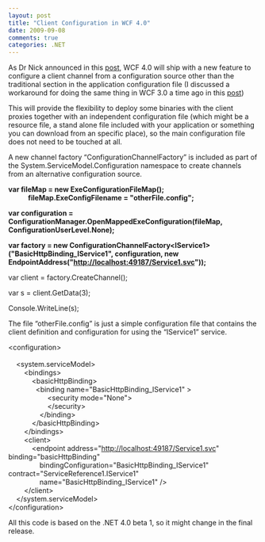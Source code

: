 ```yaml
---
layout: post
title: "Client Configuration in WCF 4.0"
date: 2009-09-08
comments: true
categories: .NET
---
```


As Dr Nick announced in this
[post](http://blogs.msdn.com/drnick/archive/2009/08/24/what-s-new-in-wcf-4-more-on-services-and-configuration.aspx),
WCF 4.0 will ship with a new feature to configure a client channel from
a configuration source other than the traditional section in the
application configuration file (I discussed a workaround for doing the
same thing in WCF 3.0 a time ago in this
[post](http://weblogs.asp.net/cibrax/archive/2007/10/19/loading-the-wcf-configuration-from-different-files-on-the-client-side.aspx))

This will provide the flexibility to deploy some binaries with the
client proxies together with an independent configuration file (which
might be a resource file, a stand alone file included with your
application or something you can download from an specific place), so
the main configuration file does not need to be touched at all.

A new channel factory “ConfigurationChannelFactory” is included as part
of the System.ServiceModel.Configuration namespace to create channels
from an alternative configuration source.

**var fileMap = new ExeConfigurationFileMap(); \
            fileMap.ExeConfigFilename = "otherFile.config";**

**var configuration =
ConfigurationManager.OpenMappedExeConfiguration(fileMap,
ConfigurationUserLevel.None);**

**var factory = new
ConfigurationChannelFactory\<IService1\>("BasicHttpBinding\_IService1",
configuration, new
EndpointAddress("**[**http://localhost:49187/Service1.svc**](http://localhost:49187/Service1.svc)**"));**

var client = factory.CreateChannel();

var s = client.GetData(3);

Console.WriteLine(s);

The file “otherFile.config” is just a simple configuration file that
contains the client definition and configuration for using the
“IService1” service.

\<configuration\> \
  \
    \<system.serviceModel\> \
        \<bindings\> \
            \<basicHttpBinding\> \
              \<binding name="BasicHttpBinding\_IService1" \> \
                    \<security mode="None"\> \
                    \</security\> \
                \</binding\> \
            \</basicHttpBinding\> \
        \</bindings\> \
        \<client\> \
            \<endpoint
address="[http://localhost:49187/Service1.svc](http://localhost:49187/Service1.svc)"
binding="basicHttpBinding" \
                bindingConfiguration="BasicHttpBinding\_IService1"
contract="ServiceReference1.IService1" \
                name="BasicHttpBinding\_IService1" /\> \
        \</client\> \
    \</system.serviceModel\> \
\</configuration\>

All this code is based on the .NET 4.0 beta 1, so it might change in the
final release.

